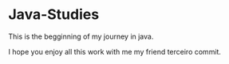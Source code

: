 # Java-Studies
This is the begginning of my journey in java.

I hope you enjoy all this work with me my friend
terceiro commit.
